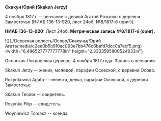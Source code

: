 **Скакун Юрий (Skakun Jerzy)**

4 ноября 1817 г -- венчание с девкой Агатой Розынко с деревни Замосточье
(НИАБ 136-13-920, лист 24об, №8/1817-б (ориг)).

**НИАБ 136-13-920:** Лист 24об. **Метрическая запись №8/1817-б (ориг).**

![](./Осовская волость/Осово/Скакуны/Юрий Агата/media/c2ee0b5b910ac093e7bb476c6bafd7dcc0a7ecf5.png){width="6.496527777777778in"
height="2.3333595800524933in"}

Осовская Покровская церковь. 4 ноября 1817 года. Запись о венчании.

Skakun Jerzy -- жених, молодой, парафии Осовской, с деревни Осово.

Rozynkowna Agata -- невеста, девка, парафии Осовской, с деревни
Замосточье.

Skakun Teodor -- свидетель.

Rozynka Filip -- свидетель.

Woyniewicz Tomasz -- ксёндз.
